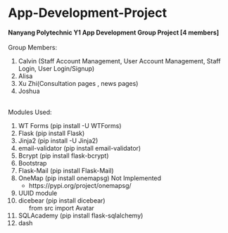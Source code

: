 # App-Development-Project
<span style="font-weight:bold;">Nanyang Polytechnic Y1 App Development Group Project [4 members]</span>
<br>
<br>
Group Members:
<ol>
    <li>Calvin (Staff Account Management, User Account Management, Staff Login, User Login/Signup)</li>
    <li>Alisa</li>
    <li>Xu Zhi(Consultation pages , news pages)</li>
    <li>Joshua</li>
</ol>
<br>
Modules Used:
<ol>
    <li>WT Forms (pip install -U WTForms)</li>
    <li>Flask (pip install Flask)</li>
    <li>Jinja2 (pip install -U Jinja2)</li>
    <li>email-validator (pip install email-validator)</li>
    <li>Bcrypt (pip install flask-bcrypt)</li>
    <li>Bootstrap</li>
    <li>Flask-Mail (pip install Flask-Mail)</li>
    <li>
        OneMap (pip install onemapsg) Not Implemented
        <ul>
            <li>https://pypi.org/project/onemapsg/</li>
        </ul>
    </li>
    <li>UUID module</li>
    <li>dicebear (pip install dicebear)
        <ul>
            from src import Avatar
        </ul>
    </li>
    <li>SQLAcademy (pip install flask-sqlalchemy)</li>
    <li>dash</li>
</ol>

